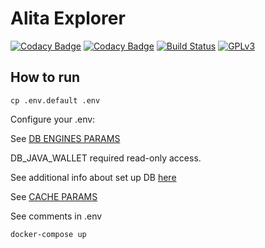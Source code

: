 # Alita Explorer

[![Codacy Badge](https://api.codacy.com/project/badge/Grade/f37cb0ffe26f4a88b12d12fb602c5ab2)](https://app.codacy.com/app/llybin/burst_explorer?utm_source=github.com&utm_medium=referral&utm_content=llybin/burst_explorer&utm_campaign=Badge_Grade_Dashboard)
[![Codacy Badge](https://api.codacy.com/project/badge/Coverage/7fe1f95f5ef141e1ad5fe963cc88c825)](https://www.codacy.com/app/llybin/burst_explorer?utm_source=github.com&amp;utm_medium=referral&amp;utm_content=llybin/burst_explorer&amp;utm_campaign=Badge_Coverage)
[![Build Status](https://travis-ci.com/llybin/burst_explorer.svg?branch=master)](https://travis-ci.com/llybin/burst_explorer)
[![GPLv3](https://img.shields.io/badge/license-GPLv3-blue.svg)](LICENSE)

## How to run

`cp .env.default .env`

Configure your .env:

See [DB ENGINES PARAMS](https://docs.djangoproject.com/en/2.2/ref/settings/#engine)

DB_JAVA_WALLET required read-only access.

See additional info about set up DB [here](java_wallet)

See [CACHE PARAMS](https://docs.djangoproject.com/en/2.2/topics/cache/)

See comments in .env

`docker-compose up`
